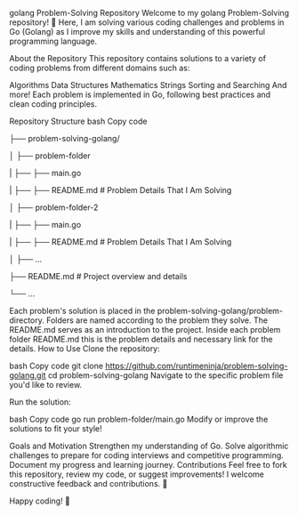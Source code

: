 golang Problem-Solving Repository
Welcome to my golang Problem-Solving repository! 🎉 Here, I am solving various coding challenges and problems in Go (Golang) as I improve my skills and understanding of this powerful programming language.

About the Repository
This repository contains solutions to a variety of coding problems from different domains such as:

Algorithms
Data Structures
Mathematics
Strings
Sorting and Searching
And more!
Each problem is implemented in Go, following best practices and clean coding principles.

Repository Structure
bash
Copy code


├── problem-solving-golang/

│   ├── problem-folder

|   ├──  ├── main.go

|   ├──  ├── README.md    # Problem Details That I Am Solving

│   ├── problem-folder-2

|   ├──  ├── main.go

|   ├──  ├── README.md    # Problem Details That I Am Solving

│   ├── ...

├── README.md          # Project overview and details

└── ...



Each problem's solution is placed in the problem-solving-golang/problem-directory.
Folders are named according to the problem they solve.
The README.md serves as an introduction to the project.
Inside each problem folder README.md this is the problem details and necessary link for the details. 
How to Use
Clone the repository:

bash
Copy code
git clone https://github.com/runtimeninja/problem-solving-golang.git
cd problem-solving-golang
Navigate to the specific problem file you'd like to review.

Run the solution:

bash
Copy code
go run problem-folder/main.go
Modify or improve the solutions to fit your style!

Goals and Motivation
Strengthen my understanding of Go.
Solve algorithmic challenges to prepare for coding interviews and competitive programming.
Document my progress and learning journey.
Contributions
Feel free to fork this repository, review my code, or suggest improvements! I welcome constructive feedback and contributions. 🙌

Happy coding! 🚀
